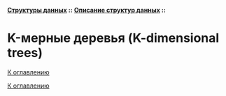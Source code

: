 **[Структуры данных](../../README.md#data-structures) ::** 
**[Описание структур данных](../../README.md#data-structures-descriptions) ::**
# K-мерные деревья (K-dimensional trees)

<!--

-->

[К оглавлению](../../README.md#data-structures-descriptions)



[К оглавлению](../../README.md#data-structures-descriptions)
